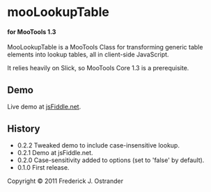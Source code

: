 # mooLookupTable
#### for MooTools 1.3
MooLookupTable is a MooTools Class for transforming generic table elements into lookup tables, all in client-side JavaScript.

It relies heavily on Slick, so MooTools Core 1.3 is a prerequisite.

Demo
----
Live demo at [jsFiddle.net](http://jsfiddle.net/gh/get/mootools/1.3/sullenfish/mooLookupTable/tree/master/demo/).

History
-------
- 0.2.2 Tweaked demo to include case-insensitive lookup.
- 0.2.1 Demo at jsFiddle.net.
- 0.2.0 Case-sensitivity added to options (set to 'false' by default).
- 0.1.0 First release.

Copyright &copy; 2011 Frederick J. Ostrander
